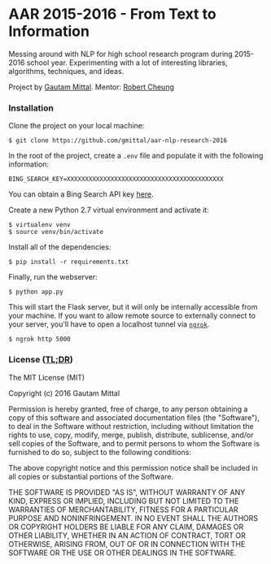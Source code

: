 # AAR 2015-2016 - From Text to Information
Messing around with NLP for high school research program during 2015-2016 school year. Experimenting with a lot of interesting libraries, algorithms, techniques, and ideas.

Project by [Gautam Mittal](http://www.gautam.cc).
Mentor: [Robert Cheung](https://www.linkedin.com/in/robertkcheung)

### Installation
Clone the project on your local machine:
```shell
$ git clone https://github.com/gmittal/aar-nlp-research-2016
```

In the root of the project, create a ```.env``` file and populate it with the following information:
```
BING_SEARCH_KEY=XXXXXXXXXXXXXXXXXXXXXXXXXXXXXXXXXXXXXXXXXXX
```
You can obtain a Bing Search API key [here](http://www.bing.com/toolbox/bingsearchapi).

Create a new Python 2.7 virtual environment and activate it:
```shell
$ virtualenv venv
$ source venv/bin/activate
```

Install all of the dependencies:
```shell
$ pip install -r requirements.txt
```

Finally, run the webserver:
```shell
$ python app.py
```

This will start the Flask server, but it will only be internally accessible from your machine. If you want to allow remote source to externally connect to your server, you'll have to open a localhost tunnel via [```ngrok```](https://ngrok.com/).
```shell
$ ngrok http 5000
```



### License ([TL;DR](https://tldrlegal.com/license/mit-license))
The MIT License (MIT)

Copyright (c) 2016 Gautam Mittal

Permission is hereby granted, free of charge, to any person obtaining a copy of this software and associated documentation files (the "Software"), to deal in the Software without restriction, including without limitation the rights to use, copy, modify, merge, publish, distribute, sublicense, and/or sell copies of the Software, and to permit persons to whom the Software is furnished to do so, subject to the following conditions:

The above copyright notice and this permission notice shall be included in all copies or substantial portions of the Software.

THE SOFTWARE IS PROVIDED "AS IS", WITHOUT WARRANTY OF ANY KIND, EXPRESS OR IMPLIED, INCLUDING BUT NOT LIMITED TO THE WARRANTIES OF MERCHANTABILITY, FITNESS FOR A PARTICULAR PURPOSE AND NONINFRINGEMENT. IN NO EVENT SHALL THE AUTHORS OR COPYRIGHT HOLDERS BE LIABLE FOR ANY CLAIM, DAMAGES OR OTHER LIABILITY, WHETHER IN AN ACTION OF CONTRACT, TORT OR OTHERWISE, ARISING FROM, OUT OF OR IN CONNECTION WITH THE SOFTWARE OR THE USE OR OTHER DEALINGS IN THE SOFTWARE.
